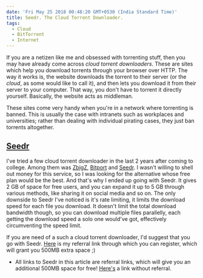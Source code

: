 ```yaml
---
date: 'Fri May 25 2018 00:48:20 GMT+0530 (India Standard Time)'
title: Seedr. The Cloud Torrent Downloader.
tags:
  - Cloud
  - BitTorrent
  - Internet
---
```


If you are a netizen like me and obsessed with torrenting stuff, then you may have already come across _cloud torrent downloaders_. These are sites which help you download torrents through your browser over HTTP. The way it works is, the website downloads the torrent to their server (or the _cloud_, as some would like to call it), and then lets you download it from their server to your computer. That way, you don't have to torrent it directly yourself. Basically, the website acts as middleman.

These sites come very handy when you're in a network where torrenting is banned. This is usually the case with intranets such as workplaces and universities; rather than dealing with individual pirating cases, they just ban torrents altogether.

## [Seedr](https://www.seedr.cc/?r=856262)

I've tried a few cloud torrent downloader in the last 2 years after coming to college. Among them was [ZbigZ](https://zbigz.com/), [Bitport](https://bitport.io/) and [Seedr](https://www.seedr.cc/?r=856262). I wasn't willing to shell out money for this service, so I was looking for the alternative whose free plan would be the best. And that's why I ended up going with Seedr. It gives 2 GB of space for free users, and you can expand it up to 5 GB through various methods, like sharing it on social media and so on. The only downside to Seedr I've noticed is it's rate limiting, it limits the download speed for each file you download. It doesn't limit the total download bandwidth though, so you can download multiple files parallelly, each getting the download speed a solo one would've got, effectively circumventing the speed limit.

If you are need of a such a cloud torrent downloader, I'd suggest that you go with Seedr. [Here](https://www.seedr.cc/?r=856262) is my referral link through which you can register, which will grant you 500MB extra space ;)

* All links to Seedr in this article are referral links, which will give you an additional 500MB space for free! [Here's](https://www.seedr.cc/) a link without referral.
